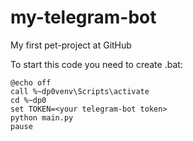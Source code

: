 # my-telegram-bot
My first pet-project at GitHub

To start this code you need to create .bat:

    @echo off
    call %~dp0venv\Scripts\activate
    cd %~dp0
    set TOKEN=<your telegram-bot token>
    python main.py
    pause
    
